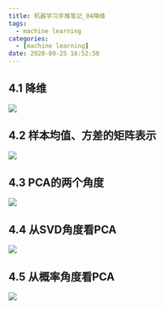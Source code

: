 ```yaml
---
title: 机器学习手推笔记_04降维
tags:
  - machine learning
categories:
  - [machine learning]
date: 2020-09-25 16:52:50
---
```


## 4.1 降维

![](https://cdn.jsdelivr.net/gh/gscr10/picture/2020-9-25/1601020756837-092514490919_3IMG_20190306_162248.jpg)


## 4.2 样本均值、方差的矩阵表示

![](https://cdn.jsdelivr.net/gh/gscr10/picture/2020-9-25/1601020785471-092514490919_2IMG_20190306_162148.jpg)


## 4.3 PCA的两个角度

![](https://cdn.jsdelivr.net/gh/gscr10/picture/2020-9-25/1601021232492-092514490919_1IMG_20190306_162117.jpg)


## 4.4 从SVD角度看PCA

![](https://cdn.jsdelivr.net/gh/gscr10/picture/2020-9-25/1601020804705-092514490919_4IMG_20190306_162312.jpg)

## 4.5 从概率角度看PCA

![](https://cdn.jsdelivr.net/gh/gscr10/picture/2020-9-25/1601021281359-092514490919_0IMG_20190306_161930.jpg)

